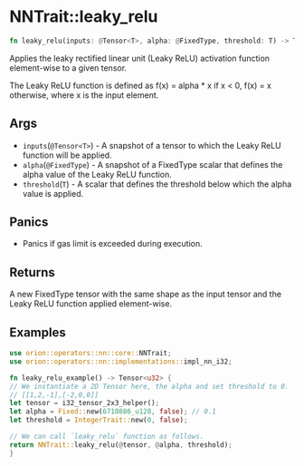 # NNTrait::leaky_relu

```rust
fn leaky_relu(inputs: @Tensor<T>, alpha: @FixedType, threshold: T) -> Tensor<FixedType>
```

Applies the leaky rectified linear unit (Leaky ReLU) activation function element-wise to a given tensor.

The Leaky ReLU function is defined as f(x) = alpha * x if x < 0, f(x) = x otherwise, where x is the input element.

## Args
* `inputs`(`@Tensor<T>`) - A snapshot of a tensor to which the Leaky ReLU function will be applied.
* `alpha`(`@FixedType`) - A snapshot of a FixedType scalar that defines the alpha value of the Leaky ReLU function.
* `threshold`(`T`) - A scalar that defines the threshold below which the alpha value is applied.

## Panics

* Panics if gas limit is exceeded during execution.

## Returns
A new FixedType tensor with the same shape as the input tensor and the Leaky ReLU function applied element-wise.

## Examples

```rust
use orion::operators::nn::core::NNTrait;
use orion::operators::nn::implementations::impl_nn_i32;

fn leaky_relu_example() -> Tensor<u32> {
// We instantiate a 2D Tensor here, the alpha and set threshold to 0.
// [[1,2,-1],[-2,0,0]]
let tensor = i32_tensor_2x3_helper();
let alpha = Fixed::new(6710886_u128, false); // 0.1
let threshold = IntegerTrait::new(0, false);

// We can call `leaky_relu` function as follows.
return NNTrait::leaky_relu(@tensor, @alpha, threshold);
}
```
